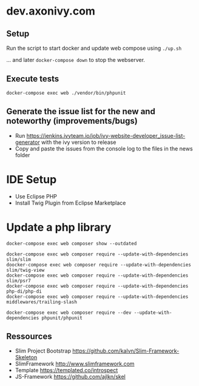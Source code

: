 # dev.axonivy.com

## Setup
  
  Run the script to start docker and update web compose using `./up.sh`
  
  ... and later `docker-compose down` to stop the webserver.

## Execute tests

```
docker-compose exec web ./vendor/bin/phpunit
```

## Generate the issue list for the new and noteworthy (improvements/bugs)

- Run https://jenkins.ivyteam.io/job/ivy-website-developer_issue-list-generator with the ivy version to release
- Copy and paste the issues from the console log to the files in the news folder

# IDE Setup

- Use Eclipse PHP
- Install Twig Plugin from Eclipse Marketplace

# Update a php library

```
docker-compose exec web composer show --outdated

docker-compose exec web composer require --update-with-dependencies slim/slim
doocker-compose exec web composer require --update-with-dependencies slim/twig-view
docker-compose exec web composer require --update-with-dependencies slim/psr7
docker-compose exec web composer require --update-with-dependencies php-di/php-di
docker-compose exec web composer require --update-with-dependencies middlewares/trailing-slash

docker-compose exec web composer require --dev --update-with-dependencies phpunit/phpunit
```

## Ressources

- Slim Project Bootstrap <https://github.com/kalvn/Slim-Framework-Skeleton>
- SlimFramework <http://www.slimframework.com>
- Template <https://templated.co/introspect>
- JS-Framework <https://github.com/ajlkn/skel>
